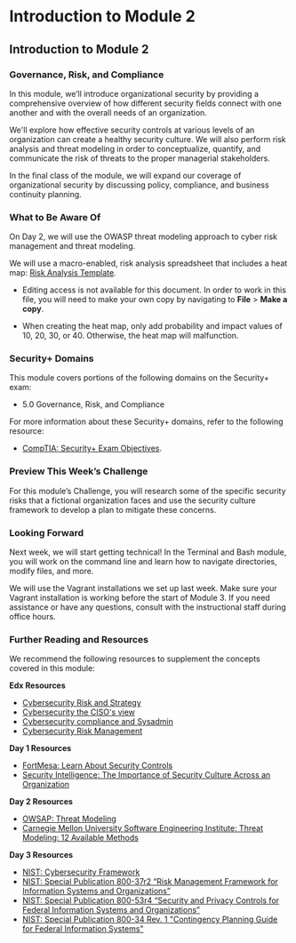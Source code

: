 # Introduction to Module 2

## Introduction to Module 2

### Governance, Risk, and Compliance

In this module, we’ll introduce organizational security by providing a comprehensive overview of how different security fields connect with one another and with the overall needs of an organization.

We'll explore how effective security controls at various levels of an organization can create a healthy security culture. We will also perform risk analysis and threat modeling in order to conceptualize, quantify, and communicate the risk of threats to the proper managerial stakeholders.

In the final class of the module, we will expand our coverage of organizational security by discussing policy, compliance, and business continuity planning.

### What to Be Aware Of

On Day 2, we will use the OWASP threat modeling approach to cyber risk management and threat modeling.

We will use a macro-enabled, risk analysis spreadsheet that includes a heat map: [Risk Analysis Template](https://docs.google.com/spreadsheets/d/1gwNSDxTnVOv7d8PXXZCjZl00ymtKwQjkWCKD1IaMC-A/edit#gid=1384626883). 

* Editing access is not available for this document. In order to work in this file, you will need to make your own copy by navigating to **File** > **Make a copy**.

* When creating the heat map, only add probability and impact values of 10, 20, 30, or 40. Otherwise, the heat map will malfunction.

### Security+ Domains 

This module covers portions of the following domains on the Security+ exam:

* 5.0 Governance, Risk, and Compliance

For more information about these Security+ domains, refer to the following resource:

* [CompTIA: Security+ Exam Objectives](https://comptiacdn.azureedge.net/webcontent/docs/default-source/exam-objectives/comptia-security-sy0-601-exam-objectives-(2-0).pdf?sfvrsn=8c5889ff_2).

### Preview This Week’s Challenge

For this module’s Challenge, you will research some of the specific security risks that a fictional organization faces and use the security culture framework to develop a plan to mitigate these concerns.

### Looking Forward

Next week, we will start getting technical! In the Terminal and Bash module, you will work on the command line and learn how to navigate directories, modify files, and more.

We will use the Vagrant installations we set up last week. Make sure your Vagrant installation is working before the start of Module 3. If you need assistance or have any questions, consult with the instructional staff during office hours.

### Further Reading and Resources

We recommend the following resources to supplement the concepts covered in this module:

**Edx Resources**

* [Cybersecurity Risk and Strategy](https://www.edx.org/course/imd-cybersecurity-risk-and-strategy-online-program?index=product_value_experiment_a&queryID=e6100be4d5610ac42774064e0a75077b&position=1&linked_from=autocomplete&c=autocomplete) 
* [Cybersecurity the CISO's view](https://www.edx.org/course/cybersecurity-the-cisos-view?index=product_value_experiment_a&queryID=7358123608cdbe373936d9bbcba8ab25&position=5) 
* [Cybersecurity compliance and Sysadmin](https://www.edx.org/course/cybersecurity-system-administration-and-framework-security?index=product_value_experiment_a&queryID=0b9aa87cd44d489e93379421e8f5055c&position=6) 
* [Cybersecurity Risk Management](https://www.edx.org/course/cybersecurity-risk-management?index=product_value_experiment_a&queryID=587871485f66041060bde7ac1a0678e2&position=12) 


**Day 1 Resources**

* [FortMesa: Learn About Security Controls](https://fortmesa.com/learn-about-controls/) 
* [Security Intelligence: The Importance of Security Culture Across an Organization](https://securityintelligence.com/the-importance-of-a-security-culture-across-the-organization/) 

**Day 2 Resources**

* [OWSAP: Threat Modeling](https://owasp.org/www-community/Threat_Modeling) 
* [Carnegie Mellon University Software Engineering Institute: Threat Modeling: 12 Available Methods](https://insights.sei.cmu.edu/sei_blog/2018/12/threat-modeling-12-available-methods.html) 

**Day 3 Resources**

* [NIST: Cybersecurity Framework](https://www.nist.gov/cyberframework) 
* [NIST: Special Publication 800-37r2 “Risk Management Framework for Information Systems and Organizations”](https://nvlpubs.nist.gov/nistpubs/SpecialPublications/NIST.SP.800-37r2.pdf) 
* [NIST: Special Publication 800-53r4 “Security and Privacy Controls for Federal Information Systems and Organizations”](https://nvlpubs.nist.gov/nistpubs/specialpublications/nist.sp.800-53r4.pdf) 
* [NIST: Special Publication 800-34 Rev. 1 "Contingency Planning Guide for Federal Information Systems"](https://nvlpubs.nist.gov/nistpubs/Legacy/SP/nistspecialpublication800-34r1.pdf)

